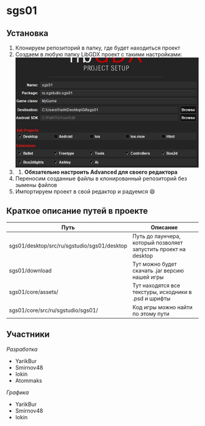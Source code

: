 # sgs01

Установка
---
1. Клонируем репозиторий в папку, где будет находиться проект
2. Создаем в любую папку LibGDX проект с такими настройками:  ![screenshot](https://github.com/YarikBur/sgs01/blob/master/libgdx_settings.jpg)
3. 1. **Обязательно настроить Advanced для своего редактора**
4. Переносим созданные файлы в клонированный репозиторий без зымены файлов
5. Импортируем проект в свой редактор и радуемся :smile:

Краткое описание путей в проекте
---
Путь                                              | Описание
--------------------------------------------------|----------------------
sgs01/desktop/src/ru/sgstudio/sgs01/desktop       | Путь до лаунчера, который позволяет запустить проект на desktop 
sgs01/download                                    | Тут можно будет скачать .jar версию нашей игры
sgs01/core/assets/                                | Тут находятся все текстуры, исходники в .psd и шрифты
sgs01/core/src/ru/sgstudio/sgs01/                 | Код игры можно найти по этому пути

Участники
---
_Разработка_
* YarikBur
* Smirnov48
* Iokin
* Atommaks

_Графика_
* YarikBur
* Smirnov48
* Iokin
